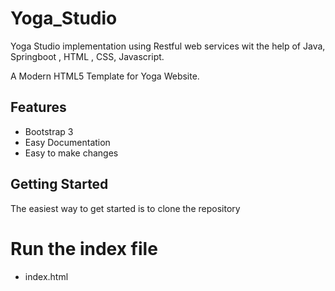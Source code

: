 # Yoga_Studio
Yoga Studio implementation using Restful web services wit the help of Java, Springboot , HTML , CSS, Javascript.

A Modern HTML5 Template for Yoga Website.

## Features

- Bootstrap 3
- Easy Documentation
- Easy to make changes

## Getting Started
The easiest way to get started is to clone the repository


# Run the index file
- index.html 
```

